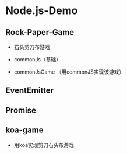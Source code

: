 # Node.js-Demo

## Rock-Paper-Game

- 石头剪刀布游戏

- commonJs（基础）

- commonJsGame （用commonJS实现该游戏）

## EventEmitter

## Promise

## koa-game

- 用koa实现剪刀石头布游戏